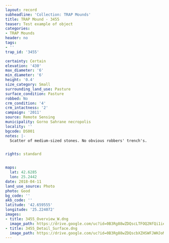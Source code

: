 ```yaml
---
layout: record
subheadline: 'Collection: TRAP Mounds'
title: TRAP Mound - 3455
teaser: Test example of object
categories:
- TRAP Mounds
header: no
tags:
- ''
trap_id: '3455'

certainty: Certain
elevation: '430'
max_diameter: '6'
min_diameter: '6'
height: '0.4'
size_category: Small
surrounding_land_use: Pasture
surface_condition: Pasture
robbed: No
crm_condition: '4'
crm_intactness: '2'
campaign: '2011'
source: Remote Sensing
municipality: Gorno Sahrane necropolis
locality: ''
bgcode: DS001
notes: |-
  Scatter of medium-sized stones. No obvious robbers' trench's.


rights: standard


maps:
  lat: 42.6285
  lon: 25.2442
date: 2018-04-11
land_use_source: Photo
photo: Good
bg_code: ''
akb_code: ''
latitude: '42.659555'
longitude: '25.224072'
images:
- title: 3455_Overview_W.dng
  image_path: https://drive.google.com/uc?id=0B3Rg88wZDQscLTFOQ2NfQi1ieGc
- title: 3455_Detail_Surface.dng
  image_path: https://drive.google.com/uc?id=0B3Rg88wZDQscbXZHSWFJWHJoMlE
---
```


